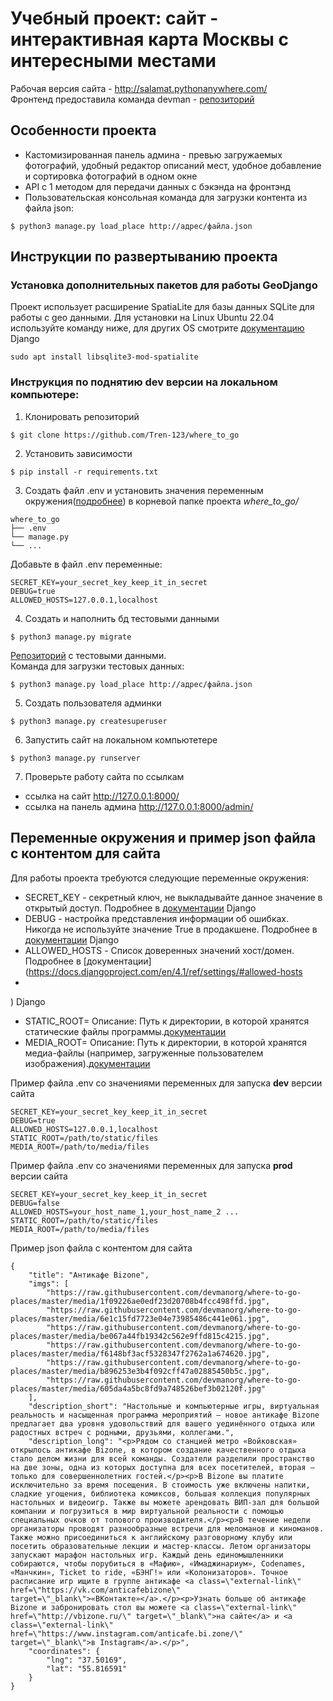 # Учебный проект: сайт - интерактивная карта Москвы с интересными местами
Рабочая версия сайта - http://salamat.pythonanywhere.com/  
Фронтенд предоставила команда devman - [репозиторий](https://github.com/devmanorg/where-to-go-frontend)

## Особенности проекта
- Кастомизированная панель админа - превью загружаемых фотографий, удобный редактор описаний мест, удобное добавление и сортировка фотографий в одном окне 
- API с 1 методом для передачи данных с бэкэнда на фронтэнд
- Пользовательская консольная команда для загрузки контента из файла json: 
```
$ python3 manage.py load_place http://адрес/файла.json
```

## Инструкции по развертыванию проекта 
### Установка дополнительных пакетов для работы GeoDjango
Проект использует расширение SpatiaLite для базы данных SQLite для работы с geo данными. Для установки на Linux Ubuntu 22.04 используйте команду ниже, для других OS смотрите [документацию](https://docs.djangoproject.com/en/4.1/ref/contrib/gis/install/) Django
```
sudo apt install libsqlite3-mod-spatialite 
```

### Инструкция по поднятию dev версии на локальном компьютере:
1. Клонировать репозиторий
```
$ git clone https://github.com/Tren-123/where_to_go
```
2. Установить зависимости
```
$ pip install -r requirements.txt
```
3. Создать файл .env и установить значения переменным окружения([подробнее](#переменные-окружения-и-пример-json-файла-с-контентом-для-сайта)) в корневой папке проекта *where_to_go/*
```
where_to_go
├── .env
└── manage.py
└── ...
```
Добавьте в файл .env переменные:
```
SECRET_KEY=your_secret_key_keep_it_in_secret
DEBUG=true
ALLOWED_HOSTS=127.0.0.1,localhost
```
4. Создать и наполнить бд тестовыми данными
```
$ python3 manage.py migrate
```
[Репозиторий](https://github.com/devmanorg/where-to-go-places/tree/master/places) с тестовыми данными.\
Команда для загрузки тестовых данных:
```
$ python3 manage.py load_place http://адрес/файла.json
```
5. Создать пользователя админки
```
$ python3 manage.py createsuperuser
```
6. Запустить сайт на локальном компьютетере
```
$ python3 manage.py runserver
```
7. Проверьте работу сайта по ссылкам
- ссылка на сайт http://127.0.0.1:8000/
- ссылка на панель админа http://127.0.0.1:8000/admin/

## Переменные окружения и пример json файла с контентом для сайта
Для работы проекта требуются следующие переменные окружения:
- SECRET_KEY - секретный ключ, не выкладывайте данное значение в открытый доступ. Подробнее в [документации](https://docs.djangoproject.com/en/4.1/ref/settings/#secret-key) Django
- DEBUG - настройка представления информации об ошибках. Никогда не используйте значение True в продакшене. Подробнее в [документации](https://docs.djangoproject.com/en/4.1/ref/settings/#debug) Django
- ALLOWED_HOSTS - Список доверенных значений хост/домен. Подробнее в [документации](https://docs.djangoproject.com/en/4.1/ref/settings/#allowed-hosts
- 
) Django
- STATIC_ROOT= Описание: Путь к директории, в которой хранятся статические файлы программы.[документации](https://metanit.com/python/django/2.2.php)
- MEDIA_ROOT= Описание:  Путь к директории, в которой хранятся медиа-файлы (например, загруженные пользователем изображения).[документации](https://django.fun/qa/372488/)

Пример файла .env со значениями переменных для запуска **dev** версии сайта
```
SECRET_KEY=your_secret_key_keep_it_in_secret
DEBUG=true
ALLOWED_HOSTS=127.0.0.1,localhost
STATIC_ROOT=/path/to/static/files
MEDIA_ROOT=/path/to/media/files
```
Пример файла .env со значениями переменных для запуска **prod** версии сайта
```
SECRET_KEY=your_secret_key_keep_it_in_secret
DEBUG=false
ALLOWED_HOSTS=your_host_name_1,your_host_name_2 ...
STATIC_ROOT=/path/to/static/files
MEDIA_ROOT=/path/to/media/files
```
Пример json файла с контентом для сайта
```
{
    "title": "Антикафе Bizone",
    "imgs": [
        "https://raw.githubusercontent.com/devmanorg/where-to-go-places/master/media/1f09226ae0edf23d20708b4fcc498ffd.jpg",
        "https://raw.githubusercontent.com/devmanorg/where-to-go-places/master/media/6e1c15fd7723e04e73985486c441e061.jpg",
        "https://raw.githubusercontent.com/devmanorg/where-to-go-places/master/media/be067a44fb19342c562e9ffd815c4215.jpg",
        "https://raw.githubusercontent.com/devmanorg/where-to-go-places/master/media/f6148bf3acf5328347f2762a1a674620.jpg",
        "https://raw.githubusercontent.com/devmanorg/where-to-go-places/master/media/b896253e3b4f092cff47a02885450b5c.jpg",
        "https://raw.githubusercontent.com/devmanorg/where-to-go-places/master/media/605da4a5bc8fd9a748526bef3b02120f.jpg"
    ],
    "description_short": "Настольные и компьютерные игры, виртуальная реальность и насыщенная программа мероприятий — новое антикафе Bizone предлагает два уровня удовольствий для вашего уединённого отдыха или радостных встреч с родными, друзьями, коллегами.",
    "description_long": "<p>Рядом со станцией метро «Войковская» открылось антикафе Bizone, в котором создание качественного отдыха стало делом жизни для всей команды. Создатели разделили пространство на две зоны, одна из которых доступна для всех посетителей, вторая — только для совершеннолетних гостей.</p><p>В Bizone вы платите исключительно за время посещения. В стоимость уже включены напитки, сладкие угощения, библиотека комиксов, большая коллекция популярных настольных и видеоигр. Также вы можете арендовать ВИП-зал для большой компании и погрузиться в мир виртуальной реальности с помощью специальных очков от топового производителя.</p><p>В течение недели организаторы проводят разнообразные встречи для меломанов и киноманов. Также можно присоединиться к английскому разговорному клубу или посетить образовательные лекции и мастер-классы. Летом организаторы запускают марафон настольных игр. Каждый день единомышленники собираются, чтобы порубиться в «Мафию», «Имаджинариум», Codenames, «Манчкин», Ticket to ride, «БЭНГ!» или «Колонизаторов». Точное расписание игр ищите в группе антикафе <a class=\"external-link\" href=\"https://vk.com/anticafebizone\" target=\"_blank\">«ВКонтакте»</a>.</p><p>Узнать больше об антикафе Bizone и забронировать стол вы можете <a class=\"external-link\" href=\"http://vbizone.ru/\" target=\"_blank\">на сайте</a> и <a class=\"external-link\" href=\"https://www.instagram.com/anticafe.bi.zone/\" target=\"_blank\">в Instagram</a>.</p>",
    "coordinates": {
        "lng": "37.50169",
        "lat": "55.816591"
    }
}
```
